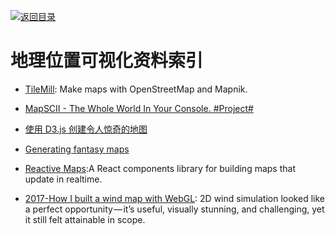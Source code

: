 [![返回目录](https://user-images.githubusercontent.com/5803001/38079637-ff0abcf0-3371-11e8-9b76-ad651620afc7.jpg)](https://github.com/wxyyxc1992/Awesome-Links)

# 地理位置可视化资料索引

* [TileMill](https://github.com/tilemill-project/tilemill): Make maps with OpenStreetMap and Mapnik.

* [MapSCII - The Whole World In Your Console. #Project#](https://github.com/rastapasta/mapscii)

* [使用 D3.js 创建令人惊奇的地图 ](http://colobu.com/2016/08/02/using-D3-js-to-make-amazing-web-maps/)

* [Generating fantasy maps](http://mewo2.com/notes/terrain/)

* [Reactive Maps](https://github.com/appbaseio/reactivemaps):A React components library for building maps that update in realtime.

- [2017-How I built a wind map with WebGL](https://frontendfoc.us/link/20435/cef8043de7):  2D wind simulation looked like a perfect opportunity — it’s useful, visually stunning, and challenging, yet it still felt attainable in scope. 